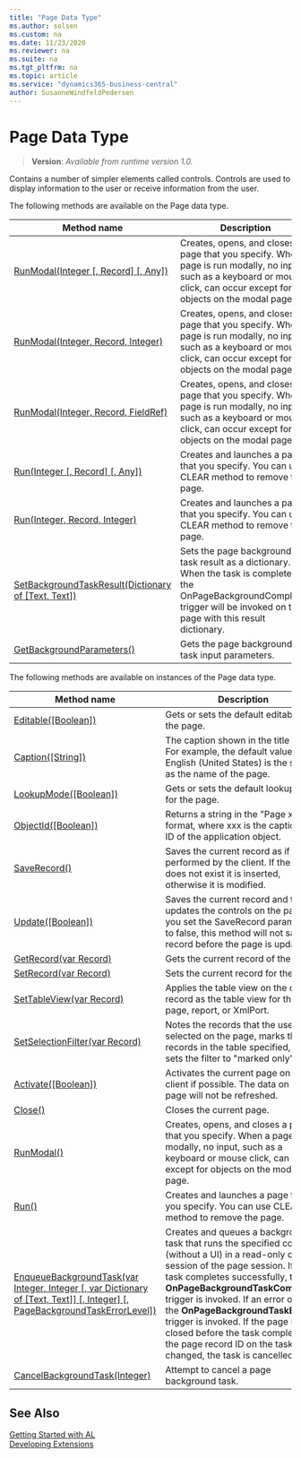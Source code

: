 ```yaml
---
title: "Page Data Type"
ms.author: solsen
ms.custom: na
ms.date: 11/23/2020
ms.reviewer: na
ms.suite: na
ms.tgt_pltfrm: na
ms.topic: article
ms.service: "dynamics365-business-central"
author: SusanneWindfeldPedersen
---
```

[//]: # (START>DO_NOT_EDIT)
[//]: # (IMPORTANT:Do not edit any of the content between here and the END>DO_NOT_EDIT.)
[//]: # (Any modifications should be made in the .xml files in the ModernDev repo.)
# Page Data Type
> **Version**: _Available from runtime version 1.0._

Contains a number of simpler elements called controls. Controls are used to display information to the user or receive information from the user.


The following methods are available on the Page data type.


|Method name|Description|
|-----------|-----------|
|[RunModal(Integer [, Record] [, Any])](page-runmodal-integer-table-joker-method.md)|Creates, opens, and closes a page that you specify. When a page is run modally, no input, such as a keyboard or mouse click, can occur except for objects on the modal page.|
|[RunModal(Integer, Record, Integer)](page-runmodal-integer-table-integer-method.md)|Creates, opens, and closes a page that you specify. When a page is run modally, no input, such as a keyboard or mouse click, can occur except for objects on the modal page.|
|[RunModal(Integer, Record, FieldRef)](page-runmodal-integer-table-fieldref-method.md)|Creates, opens, and closes a page that you specify. When a page is run modally, no input, such as a keyboard or mouse click, can occur except for objects on the modal page.|
|[Run(Integer [, Record] [, Any])](page-run-integer-table-joker-method.md)|Creates and launches a page that you specify. You can use CLEAR method to remove the page.|
|[Run(Integer, Record, Integer)](page-run-integer-table-integer-method.md)|Creates and launches a page that you specify. You can use CLEAR method to remove the page.|
|[SetBackgroundTaskResult(Dictionary of [Text, Text])](page-setbackgroundtaskresult-method.md)|Sets the page background task result as a dictionary. When the task is completed, the OnPageBackgroundCompleted trigger will be invoked on the page with this result dictionary.|
|[GetBackgroundParameters()](page-getbackgroundparameters-method.md)|Gets the page background task input parameters.|

The following methods are available on instances of the Page data type.

|Method name|Description|
|-----------|-----------|
|[Editable([Boolean])](page-editable-method.md)|Gets or sets the default editability of the page.|
|[Caption([String])](page-caption-method.md)|The caption shown in the title bar. For example, the default value in English (United States) is the same as the name of the page.|
|[LookupMode([Boolean])](page-lookupmode-method.md)|Gets or sets the default lookup mode for the page.|
|[ObjectId([Boolean])](page-objectid-method.md)|Returns a string in the "Page xxx" format, where xxx is the caption or ID of the application object.|
|[SaveRecord()](page-saverecord-method.md)|Saves the current record as if performed by the client. If the record does not exist it is inserted, otherwise it is modified.|
|[Update([Boolean])](page-update-method.md)|Saves the current record and then updates the controls on the page. If you set the SaveRecord parameter to false, this method will not save the record before the page is updated.|
|[GetRecord(var Record)](page-getrecord-method.md)|Gets the current record of the page.|
|[SetRecord(var Record)](page-setrecord-method.md)|Sets the current record for the page.|
|[SetTableView(var Record)](page-settableview-method.md)|Applies the table view on the current record as the table view for the page, report, or XmlPort.|
|[SetSelectionFilter(var Record)](page-setselectionfilter-method.md)|Notes the records that the user has selected on the page, marks those records in the table specified, and sets the filter to "marked only".|
|[Activate([Boolean])](page-activate-method.md)|Activates the current page on the client if possible. The data on the page will not be refreshed.|
|[Close()](page-close-method.md)|Closes the current page.|
|[RunModal()](page-runmodal--method.md)|Creates, opens, and closes a page that you specify. When a page is run modally, no input, such as a keyboard or mouse click, can occur except for objects on the modal page.|
|[Run()](page-run--method.md)|Creates and launches a page that you specify. You can use CLEAR method to remove the page.|
|[EnqueueBackgroundTask(var Integer, Integer [, var Dictionary of [Text, Text]] [, Integer] [, PageBackgroundTaskErrorLevel])](page-enqueuebackgroundtask-method.md)|Creates and queues a background task that runs the specified codeunit (without a UI) in a read-only child session of the page session. If the task completes successfully, the **OnPageBackgroundTaskCompleted** trigger is invoked. If an error occurs, the **OnPageBackgroundTaskError** trigger is invoked. If the page is closed before the task completes, or the page record ID on the task changed, the task is cancelled.|
|[CancelBackgroundTask(Integer)](page-cancelbackgroundtask-method.md)|Attempt to cancel a page background task.|

[//]: # (IMPORTANT: END>DO_NOT_EDIT)
## See Also
[Getting Started with AL](../../devenv-get-started.md)  
[Developing Extensions](../../devenv-dev-overview.md)  